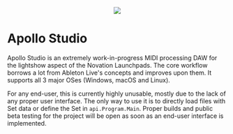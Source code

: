 <p align="center"><img align="center" src="https://i.imgur.com/OgDNWwr.png"/></p>

# Apollo Studio

Apollo Studio is an extremely work-in-progress MIDI processing DAW for the lightshow aspect of the Novation Launchpads. The core workflow borrows a lot from Ableton Live's concepts and improves upon them. It supports all 3 major OSes (Windows, macOS and Linux).

For any end-user, this is currently highly unusable, mostly due to the lack of any proper user interface. The only way to use it is to directly load files with Set data or define the Set in `api.Program.Main`. Proper builds and public beta testing for the project will be open as soon as an end-user interface is implemented.
